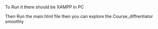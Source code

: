 To Run it  there should be XAMPP in PC

Then Run the main.html file then you can explore the Course_diffrentiator smoothly 
